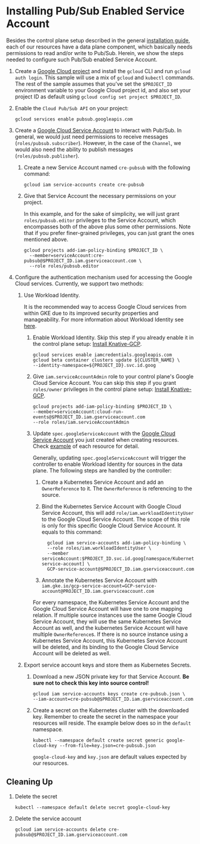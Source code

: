# Installing Pub/Sub Enabled Service Account

Besides the control plane setup described in the general
[installation guide](./install-knative-gcp.md), each of our resources have a
data plane component, which basically needs permissions to read and/or write to
Pub/Sub. Herein, we show the steps needed to configure such Pub/Sub enabled
Service Account.

1.  Create a
    [Google Cloud project](https://cloud.google.com/resource-manager/docs/creating-managing-projects)
    and install the `gcloud` CLI and run `gcloud auth login`. This sample will
    use a mix of `gcloud` and `kubectl` commands. The rest of the sample assumes
    that you've set the `$PROJECT_ID` environment variable to your Google Cloud
    project id, and also set your project ID as default using
    `gcloud config set project $PROJECT_ID`.

1.  Enable the `Cloud Pub/Sub API` on your project:

    ```shell
    gcloud services enable pubsub.googleapis.com
    ```

1.  Create a
    [Google Cloud Service Account](https://console.cloud.google.com/iam-admin/serviceaccounts/project)
    to interact with Pub/Sub. In general, we would just need permissions to
    receive messages (`roles/pubsub.subscriber`). However, in the case of the
    `Channel`, we would also need the ability to publish messages
    (`roles/pubsub.publisher`).

    1.  Create a new Service Account named `cre-pubsub` with the following
        command:

        ```shell
        gcloud iam service-accounts create cre-pubsub
        ```

    1.  Give that Service Account the necessary permissions on your project.

        In this example, and for the sake of simplicity, we will just grant
        `roles/pubsub.editor` privileges to the Service Account, which
        encompasses both of the above plus some other permissions. Note that if
        you prefer finer-grained privileges, you can just grant the ones
        mentioned above.

        ```shell
        gcloud projects add-iam-policy-binding $PROJECT_ID \
          --member=serviceAccount:cre-pubsub@$PROJECT_ID.iam.gserviceaccount.com \
          --role roles/pubsub.editor
        ```

1.  Configure the authentication mechanism used for accessing the Google Cloud
    services. Currently, we support two methods:

    1.  Use Workload Identity.

        It is the recommended way to access Google Cloud services from within
        GKE due to its improved security properties and manageability. For more
        information about Workload Identity see
        [here](https://cloud.google.com/kubernetes-engine/docs/how-to/workload-identity).

        1. Enable Workload Identity. Skip this step if you already enable it in
           the control plane setup:
           [Install Knative-GCP](install-knative-gcp.md).

           ```shell
           gcloud services enable iamcredentials.googleapis.com
           gcloud beta container clusters update ${CLUSTER_NAME} \
           --identity-namespace=${PROJECT_ID}.svc.id.goog
           ```

        1. Give `iam.serviceAccountAdmin` role to your control plane's Google
           Cloud Service Account. You can skip this step if you grant
           `roles/owner` privileges in the control plane setup:
           [Install Knative-GCP](install-knative-gcp.md).

           ```shell
           gcloud projects add-iam-policy-binding $PROJECT_ID \
           --member=serviceAccount:cloud-run-events@$PROJECT_ID.iam.gserviceaccount.com
           --role roles/iam.serviceAccountAdmin
           ```

        1. Update `spec.googleServiceAccount` with the
           [Google Cloud Service Account](https://console.cloud.google.com/iam-admin/serviceaccounts/project)
           you just created when creating resources. Check
           [example](https://github.com/google/knative-gcp/tree/master/docs/examples)
           of each resource for detail.

           Generally, updating `spec.googleServiceAccount` will trigger the
           controller to enable Workload Identity for sources in the data plane.
           The following steps are handled by the controller:

           1. Create a Kubernetes Service Account and add an `OwnerReference` to
              it. The `OwnerReference` is referencing to the source.

           1. Bind the Kubernetes Service Account with Google Cloud Service
              Account, this will add `role/iam.workloadIdentityUser` to the
              Google Cloud Service Account. The scope of this role is only for
              this specific Google Cloud Service Account. It equals to this
              command:

              ```shell
                gcloud iam service-accounts add-iam-policy-binding \
                --role roles/iam.workloadIdentityUser \
                --member serviceAccount:$PROJECT_ID.svc.id.goog[namespace/Kubernetes-service-account] \
                GCP-service-account@$PROJECT_ID.iam.gserviceaccount.com
              ```

           1. Annotate the Kubernetes Service Account with
              `iam.gke.io/gcp-service-account=GCP-service-account@PROJECT_ID.iam.gserviceaccount.com`

           For every namespace, the Kubernetes Service Account and the Google
           Cloud Service Account will have one to one mapping relation. If
           multiple source instances use the same Google Cloud Service Account,
           they will use the same Kubernetes Service Account as well, and the
           kubernetes Service Account will have multiple `OwnerReference`s. If
           there is no source instance using a Kubernetes Service Account, this
           Kubernetes Service Account will be deleted, and its binding to the
           Google Cloud Service Account will be deleted as well.

    1.  Export service account keys and store them as Kubernetes Secrets.

        1.  Download a new JSON private key for that Service Account. **Be sure
            not to check this key into source control!**

            ```shell
            gcloud iam service-accounts keys create cre-pubsub.json \
            --iam-account=cre-pubsub@$PROJECT_ID.iam.gserviceaccount.com
            ```

        1.  Create a secret on the Kubernetes cluster with the downloaded key.
            Remember to create the secret in the namespace your resources will
            reside. The example below does so in the `default` namespace.

            ```shell
            kubectl --namespace default create secret generic google-cloud-key --from-file=key.json=cre-pubsub.json
            ```

            `google-cloud-key` and `key.json` are default values expected by our
            resources.

## Cleaning Up

1. Delete the secret

   ```shell
   kubectl --namespace default delete secret google-cloud-key
   ```

1. Delete the service account

   ```shell
   gcloud iam service-accounts delete cre-pubsub@$PROJECT_ID.iam.gserviceaccount.com
   ```
